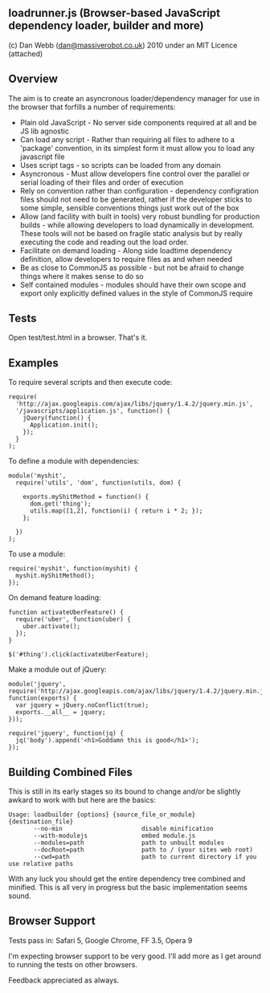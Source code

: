 loadrunner.js (Browser-based JavaScript dependency loader, builder and more)
---------------------------------------------------------------------

(c) Dan Webb (dan@massiverobot.co.uk) 2010 under an MIT Licence (attached)

Overview
--------

The aim is to create an asyncronous loader/dependency manager for use in the browser that forfills a number of requirements:

* Plain old JavaScript - No server side components required at all and be JS lib agnostic
* Can load any script -  Rather than requiring all files to adhere to a 'package' convention, in its simplest form it must allow you to load any javascript file
* Uses script tags - so scripts can be loaded from any domain
* Asyncronous - Must allow developers fine control over the parallel or serial loading of their files and order of execution
* Rely on convention rather than configuration - dependency configration files should not need to be generated, rather if the developer sticks to some simple, sensible conventions things just work out of the box
* Allow (and facility with built in tools) very robust bundling for production builds - while allowing developers to load dynamically in development.  These tools will not be based on fragile static analysis but by really executing the code and reading out the load order.
* Facilitate on demand loading - Along side loadtime dependency definition, allow developers to require files as and when needed
* Be as close to CommonJS as possible - but not be afraid to change things where it makes sense to do so
* Self contained modules - modules should have their own scope and export only explicitly defined values in the style of CommonJS require

Tests
-----

Open test/test.html in a browser.  That's it.


Examples
--------

To require several scripts and then execute code:

    require(
      'http://ajax.googleapis.com/ajax/libs/jquery/1.4.2/jquery.min.js',
      '/javascripts/application.js', function() {
        jQuery(function() {
          Application.init();
        });
      }
    );
    
To define a module with dependencies:

    module('myshit', 
      require('utils', 'dom', function(utils, dom) {
        
        exports.myShitMethod = function() {
          dom.get('thing');
          utils.map([1,2], function(i) { return i * 2; });
        };
        
      })
    );
    
To use a module:

    require('myshit', function(myshit) {
      myshit.myShitMethod();
    });
    
On demand feature loading:

    function activateUberFeature() {
      require('uber', function(uber) {
        uber.activate();
      });
    }
    
    $('#thing').click(activateUberFeature);
    
Make a module out of jQuery:

    module('jquery', require('http://ajax.googleapis.com/ajax/libs/jquery/1.4.2/jquery.min.js', function(exports) {
      var jquery = jQuery.noConflict(true);
      exports.__all__ = jquery;
    }));
  
    require('jquery', function(jq) {
      jq('body').append('<h1>Goddamn this is good</h1>');
    });

    
Building Combined Files
-----------------------

This is still in its early stages so its bound to change and/or be slightly awkard to work with but here are the basics:

    Usage: loadbuilder {options} {source_file_or_module} {destination_file}
           --no-min                      disable minification
           --with-modulejs               embed module.js
           --modules=path                path to unbuilt modules
           --docRoot=path                path to / (your sites web root)
           --cwd=path                    path to current directory if you use relative paths

With any luck you should get the entire dependency tree combined and minified. This is all very in progress but the basic implementation seems sound.

Browser Support
---------------

Tests pass in: Safari 5, Google Chrome, FF 3.5, Opera 9

I'm expecting browser support to be very good.  I'll add more as I get around to running the tests on other browsers.

Feedback appreciated as always.